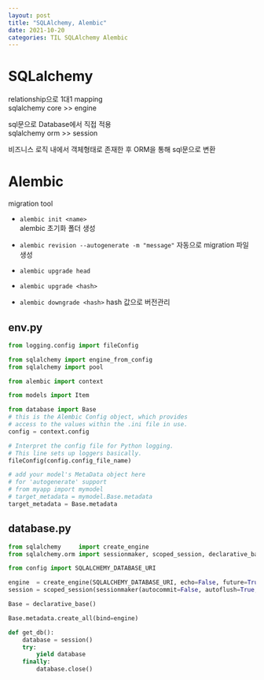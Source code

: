 ```yaml
---
layout: post
title: "SQLAlchemy, Alembic"
date: 2021-10-20
categories: TIL SQLAlchemy Alembic
---
```


# SQLalchemy 

relationship으로 1대1 mapping  
sqlalchemy core >> engine  

sql문으로 Database에서 직접 적용  
sqlalchemy orm >> session

비즈니스 로직 내에서 객체형태로 존재한 후 ORM을 통해 sql문으로 변환 

# Alembic

migration tool

- `alembic init <name>`  
alembic 초기화 폴더 생성  

- `alembic revision --autogenerate -m "message"`
자동으로 migration 파일 생성

- `alembic upgrade head`
- `alembic upgrade <hash>`
- `alembic downgrade <hash>`
hash 값으로 버전관리 

## env.py

```python
from logging.config import fileConfig

from sqlalchemy import engine_from_config
from sqlalchemy import pool

from alembic import context

from models import Item

from database import Base
# this is the Alembic Config object, which provides
# access to the values within the .ini file in use.
config = context.config

# Interpret the config file for Python logging.
# This line sets up loggers basically.
fileConfig(config.config_file_name)

# add your model's MetaData object here
# for 'autogenerate' support
# from myapp import mymodel
# target_metadata = mymodel.Base.metadata
target_metadata = Base.metadata
```

## database.py

```python
from sqlalchemy     import create_engine
from sqlalchemy.orm import sessionmaker, scoped_session, declarative_base

from config import SQLALCHEMY_DATABASE_URI

engine  = create_engine(SQLALCHEMY_DATABASE_URI, echo=False, future=True)
session = scoped_session(sessionmaker(autocommit=False, autoflush=True, bind=engine, future=True))

Base = declarative_base()

Base.metadata.create_all(bind=engine)

def get_db():
    database = session()
    try:
        yield database
    finally:
        database.close()
```